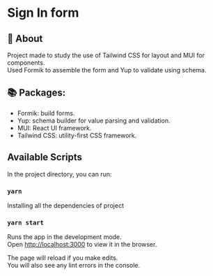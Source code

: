 # Sign In form

## 🔖 About
Project made to study the use of Tailwind CSS for layout and MUI for components.  
Used Formik to assemble the form and Yup to validate using schema.

## 📚 Packages:
* Formik: build forms.
* Yup: schema builder for value parsing and validation.
* MUI: React UI framework.
* Tailwind CSS: utility-first CSS framework.

## Available Scripts

In the project directory, you can run:

### ` yarn `

Installing all the dependencies of project

### ` yarn start `

Runs the app in the development mode.\
Open [http://localhost:3000](http://localhost:3000) to view it in the browser.

The page will reload if you make edits.\
You will also see any lint errors in the console.
